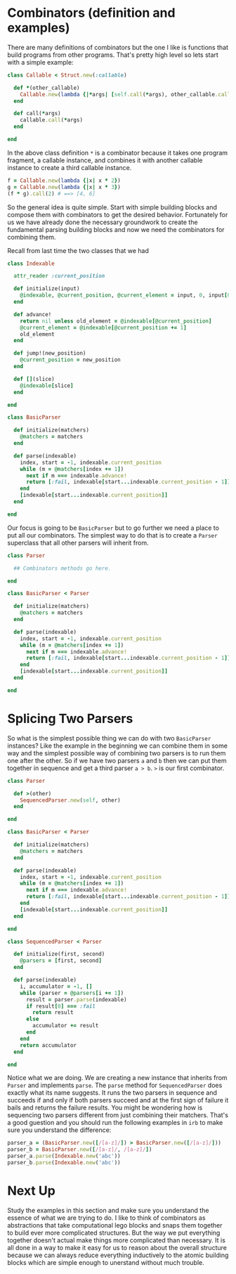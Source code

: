# Combinators (definition and examples)
There are many definitions of combinators but the one I like is functions that build programs from other programs. That's pretty high level so lets start with a simple example:
```ruby
class Callable < Struct.new(:callable)

  def *(other_callable)
    Callable.new(lambda {|*args| [self.call(*args), other_callable.call(*args)]})
  end

  def call(*args)
    callable.call(*args)
  end

end
```

In the above class definition `*` is a combinator because it takes one program fragment, a callable instance, and combines it with another callable instance to create a third callable instance.
```ruby
f = Callable.new(lambda {|x| x * 2})
g = Callable.new(lambda {|x| x * 3})
(f * g).call(2) # ==> [4, 6]
```

So the general idea is quite simple. Start with simple building blocks and compose them with combinators to get the desired behavior. Fortunately for us we have already done the necessary groundwork to create the fundamental parsing building blocks and now we need the combinators for combining them.

Recall from last time the two classes that we had
```ruby
class Indexable

  attr_reader :current_position

  def initialize(input)
    @indexable, @current_position, @current_element = input, 0, input[0]
  end

  def advance!
    return nil unless old_element = @indexable[@current_position]
    @current_element = @indexable[@current_position += 1]
    old_element
  end

  def jump!(new_position)
    @current_position = new_position
  end

  def [](slice)
    @indexable[slice]
  end

end

class BasicParser

  def initialize(matchers)
    @matchers = matchers
  end

  def parse(indexable)
    index, start = -1, indexable.current_position
    while (m = @matchers[index += 1])
      next if m === indexable.advance!
      return [:fail, indexable[start...indexable.current_position - 1]]
    end
    [indexable[start...indexable.current_position]]
  end

end
```

Our focus is going to be `BasicParser` but to go further we need a place to put all our combinators. The simplest way to do that is to create a `Parser` superclass that all other parsers will inherit from.
```ruby
class Parser

  ## Combinators methods go here.

end

class BasicParser < Parser

  def initialize(matchers)
    @matchers = matchers
  end

  def parse(indexable)
    index, start = -1, indexable.current_position
    while (m = @matchers[index += 1])
      next if m === indexable.advance!
      return [:fail, indexable[start...indexable.current_position - 1]]
    end
    [indexable[start...indexable.current_position]]
  end

end
```

# Splicing Two Parsers
So what is the simplest possible thing we can do with two `BasicParser` instances? Like the example in the beginning we can combine them in some way and the simplest possible way of combining two parsers is to run them one after the other. So if we have two parsers `a` and `b` then we can put them together in sequence and get a third parser `a > b`. `>` is our first combinator.
```ruby
class Parser

  def >(other)
    SequencedParser.new(self, other)
  end

end

class BasicParser < Parser

  def initialize(matchers)
    @matchers = matchers
  end

  def parse(indexable)
    index, start = -1, indexable.current_position
    while (m = @matchers[index += 1])
      next if m === indexable.advance!
      return [:fail, indexable[start...indexable.current_position - 1]]
    end
    [indexable[start...indexable.current_position]]
  end

end

class SequencedParser < Parser

  def initialize(first, second)
    @parsers = [first, second]
  end

  def parse(indexable)
    i, accumulator = -1, []
    while (parser = @parsers[i += 1])
      result = parser.parse(indexable)
      if result[0] === :fail
        return result
      else
        accumulator += result
      end
    end
    return accumulator
  end

end
```

Notice what we are doing. We are creating a new instance that inherits from `Parser` and implements `parse`. The `parse` method for `SequencedParser` does exactly what its name suggests. It runs the two parsers in sequence and succeeds if and only if both parsers succeed and at the first sign of failure it bails and returns the failure results. You might be wondering how is sequencing two parsers different from just combining their matchers. That's a good guestion and you should run the following examples in `irb` to make sure you understand the difference:
```ruby
parser_a = (BasicParser.new([/[a-z]/]) > BasicParser.new([/[a-z]/]))
parser_b = BasicParser.new([/[a-z]/, /[a-z]/])
parser_a.parse(Indexable.new('abc'))
parser_b.parse(Indexable.new('abc'))
```

# Next Up
Study the examples in this section and make sure you understand the essence of what we are trying to do. I like to think of combinators as abstractions that take computational lego blocks and snaps them together to build ever more complicated structures. But the way we put everything together doesn't actual make things more complicated than necessary. It is all done in a way to make it easy for us to reason about the overall structure because we can always reduce everything inductively to the atomic building blocks which are simple enough to unerstand without much trouble.
